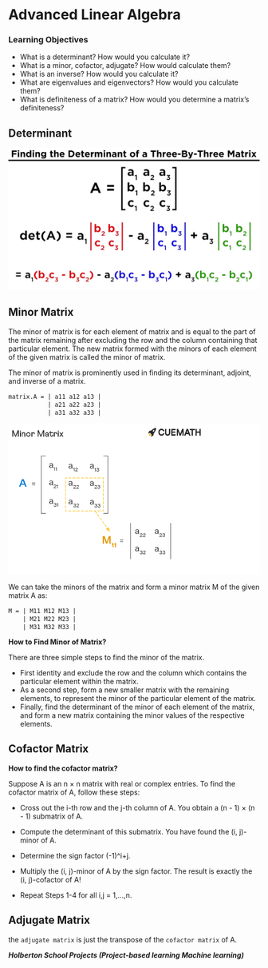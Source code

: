# **Advanced Linear Algebra**

### **Learning Objectives**


* What is a determinant? How would you calculate it?
* What is a minor, cofactor, adjugate? How would calculate them?
* What is an inverse? How would you calculate it?
* What are eigenvalues and eigenvectors? How would you calculate them?
* What is definiteness of a matrix? How would you determine a matrix’s definiteness?


## **Determinant**

![determinant](./img/maxresdefault.jpg)

## **Minor Matrix**

The minor of matrix is for each element of matrix and is equal to the part of the matrix remaining after excluding the row and the column containing that particular element. The new matrix formed with the minors of each element of the given matrix is called the minor of matrix.

The minor of matrix is prominently used in finding its determinant, adjoint, and inverse of a matrix.

```
matrix.A = | a11 a12 a13 |
           | a21 a22 a23 |
		   | a31 a32 a33 |
```
![minor element](./img/minor.png)

We can take the minors of the matrix and form a minor matrix M of the given matrix A as:

```
M = | M11 M12 M13 |
    | M21 M22 M23 |
	| M31 M32 M33 |
```

**How to Find Minor of Matrix?**

There are three simple steps to find the minor of the matrix.

* First identity and exclude the row and the column which contains the particular element within the matrix.
* As a second step, form a new smaller matrix with the remaining elements, to represent the minor of the particular element of the matrix.
* Finally, find the determinant of the minor of each element of the matrix, and form a new matrix containing the minor values of the respective elements.

## **Cofactor Matrix**
**How to find the cofactor matrix?**

Suppose A is an n × n matrix with real or complex entries. To find the cofactor matrix of A, follow these steps:

* Cross out the i-th row and the j-th column of A. You obtain a (n - 1) × (n - 1) submatrix of A.

* Compute the determinant of this submatrix. You have found the (i, j)-minor of A.

* Determine the sign factor (-1)^i+j.

* Multiply the (i, j)-minor of A by the sign factor. The result is exactly the (i, j)-cofactor of A!

* Repeat Steps 1-4 for all i,j = 1,...,n.

## **Adjugate Matrix**

the `adjugate matrix` is just the transpose of the `cofactor matrix` of A.

***Holberton School Projects (Project-based learning Machine learning)***